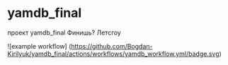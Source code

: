 # yamdb_final
проект yamdb_final
Финишь?
Летсгоу

![example workflow]
(https://github.com/Bogdan-Kirilyuk/yamdb_final/actions/workflows/yamdb_workflow.yml/badge.svg)
